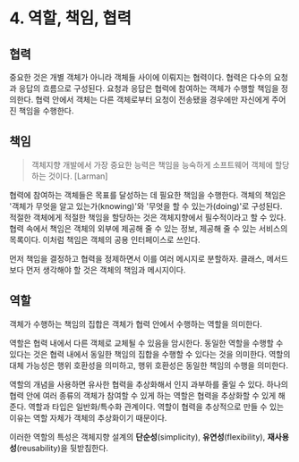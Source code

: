 # 4. 역할, 책임, 협력

## 협력

중요한 것은 개별 객체가 아니라 객체들 사이에 이뤄지는 협력이다. 협력은 다수의 요청과 응답의 흐름으로 구성된다. 요청과 응답은 협력에 참여하는 객체가 수행할 책임을 정의한다. 협력 안에서 객체는 다른 객체로부터 요청이 전송됐을 경우에만 자신에게 주어진 책임을 수행한다. 



## 책임

> 객체지향 개발에서 가장 중요한 능력은 책임을 능숙하게 소프트웨어 객체에 할당하는 것이다. [Larman]

협력에 참여하는 객체들은 목표를 달성하는 데 필요한 책임을 수행한다. 객체의 책임은 '객체가 무엇을 알고 있는가(knowing)'와 '무엇을 할 수 있는가(doing)'로 구성된다. 적절한 객체에게 적절한 책임을 할당하는 것은 객체지향에서 필수적이라고 할 수 있다. 협력 속에서 책임은 객체의 외부에 제공해 줄 수 있는 정보, 제공해 줄 수 있는 서비스의 목록이다. 이처럼 책임은 객체의 공용 인터페이스로 쓰인다. 

먼저 책임을 결정하고 협력을 정제하면서 이를 여러 메시지로 분할하자. 클래스, 메서드보다 먼저 생각해야 할 것은 객체의 책임과 메시지이다. 



## 역할

객체가 수행하는 책임의 집합은 객체가 협력 안에서 수행하는 역할을 의미한다.

역할은 협력 내에서 다른 객체로 교체될 수 있음을 암시한다. 동일한 역할을 수행할 수 있다는 것은 협력 내에서 동일한 책임의 집합을 수행할 수 있다는 것을 의미한다. 역할의 대체 가능성은 행위 호환성을 의미하고, 행위 호환성은 동일한 책임의 수행을 의미한다. 

역할의 개념을 사용하면 유사한 협력을 추상화해서 인지 과부하를 줄일 수 있다. 하나의 협력 안에 여러 종류의 객체가 참여할 수 있게 하는 역할은 협력을 추상화할 수 있게 해준다. 역할과 타입은 일반화/특수화 관계이다. 역할이 협력을 추상적으로 만들 수 있는 이유는 역할 자체가 객체의 추상화이기 때문이다. 

이러한 역할의 특성은 객체지향 설계의 **단순성**(simplicity), **유연성**(flexibility), **재사용성**(reusability)을 뒷받침한다.